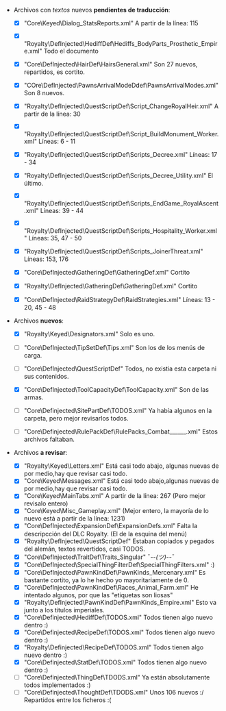 
* Archivos con *textos* nuevos **pendientes de traducción**:

	* [x] "Core\Keyed\Dialog_StatsReports.xml"												A partir de la línea: 115
	* [x] "Royalty\DefInjected\HediffDef\Hediffs_BodyParts_Prosthetic_Empire.xml"			Todo el documento
	* [x] "Core\DefInjected\HairDef\HairsGeneral.xml"										Son 27 nuevos, repartidos, es cortito.
	* [x] "COre\DefInjected\PawnsArrivalModeDdef\PawnsArrivalModes.xml"						Son 8 nuevos.
	* [x] "Royalty\DefInjected\QuestScriptDef\Script_ChangeRoyalHeir.xml"					A partir de la línea: 30
	* [x] "Royalty\DefInjected\QuestScriptDef\Script_BuildMonument_Worker.xml"				Líneas: 6 - 11
	* [x] "Royalty\DefInjected\QuestScriptDef\Scripts_Decree.xml"							Líneas: 17 - 34
	* [x] "Royalty\DefInjected\QuestScriptDef\Scripts_Decree_Utility.xml"					El último.
	* [x] "Royalty\DefInjected\QuestScriptDef\Scripts_EndGame_RoyalAscent.xml"				Líneas: 39 - 44
	* [x] "Royalty\DefInjected\QuestScriptDef\Scripts_Hospitality_Worker.xml"				Líneas: 35, 47 - 50
	* [x] "Royalty\DefInjected\QuestScriptDef\Scripts_JoinerThreat.xml"						Líneas: 153, 176
	* [x] "Core\DefInjected\GatheringDef\GatheringDef.xml"									Cortito
	* [x] "Royalty\DefInjected\GatheringDef\GatheringDef.xml"								Cortito
	* [x] "Core\DefInjected\RaidStrategyDef\RaidStrategies.xml"								Líneas: 13 - 20, 45 - 48




* Archivos **nuevos**:

	* [x] "Royalty\Keyed\Designators.xml"								Solo es uno.
	* [ ] "Core\DefInjected\TipSetDef\Tips.xml"							Son los de los menús de carga.
	* [ ] "Core\DefInjected\QuestScriptDef\"							Todos, no existia esta carpeta ni sus contenidos.
	* [x] "Core\DefInjected\ToolCapacityDef\ToolCapacity.xml"			Son de las armas.
	* [ ] "Core\Definjected\SitePartDef\TODOS.xml"						Ya había algunos en la carpeta, pero mejor revisarlos todos.
	* [ ] "Core\Definjected\RulePackDef\RulePacks_Combat______.xml"		Estos archivos faltaban.




* Archivos **a revisar**:

	* [x] "Royalty\Keyed\Letters.xml"									Está casi todo abajo, algunas nuevas de por medio,hay que revisar casi todo.
	* [x] "Core\Keyed\Messages.xml"										Está casi todo abajo,algunas nuevas de por medio,hay que revisar casi todo.
	* [x] "Core\Keyed\MainTabs.xml"										A partir de la línea: 267 (Pero mejor revisalo entero)
	* [x] "Core\Keyed\Misc_Gameplay.xml"								(Mejor entero, la mayoría de lo nuevo está a partir de la línea: 1231)
	* [x] "Core\DefInjected\ExpansionDef\ExpansionDefs.xml"				Falta la descripcción del DLC Royalty. (El de la esquina del menú)
	* [x] "Royalty\DefInjected\QuestScriptDef\"							Estaban copiados y pegados del alemán, textos revertidos, casi TODOS.
	* [x] "Core\DefInjected\TraitDef\Traits_Singular"							¯--_(ツ)_--¯
	* [x] "Core\DefInjected\SpecialThingFilterDef\SpecialThingFilters.xml"		:)
	* [x] "Core\DefInjected\PawnKindDef\PawnKinds_Mercenary.xml"				Es bastante cortito, ya lo he hecho yo mayoritariamente de 0.
	* [x] "Core\DefInjected\PawnKindDef\Races_Animal_Farm.xml"					He intentado algunos, por que las "etiquetas son liosas"
	* [x] "Royalty\DefInjected\PawnKindDef\PawnKinds_Empire.xml"				Esto va junto a los títulos imperiales.
	* [x] "Core\Definjected\HediffDef\TODOS.xml"								Todos tienen algo nuevo dentro :)
	* [x] "Core\Definjected\RecipeDef\TODOS.xml"								Todos tienen algo nuevo dentro :)
	* [x] "Royalty\Definjected\RecipeDef\TODOS.xml"								Todos tienen algo nuevo dentro :)
	* [x] "Core\Definjected\StatDef\TODOS.xml"									Todos tienen algo nuevo dentro :)
	* [ ] "Core\Definjected\ThingDef\TDODS.xml"									Ya están absolutamente todos implementados :)
	* [ ] "Core\Definjected\ThoughtDef\TDODS.xml"								Unos 106 nuevos :/ Repartidos entre los ficheros :(